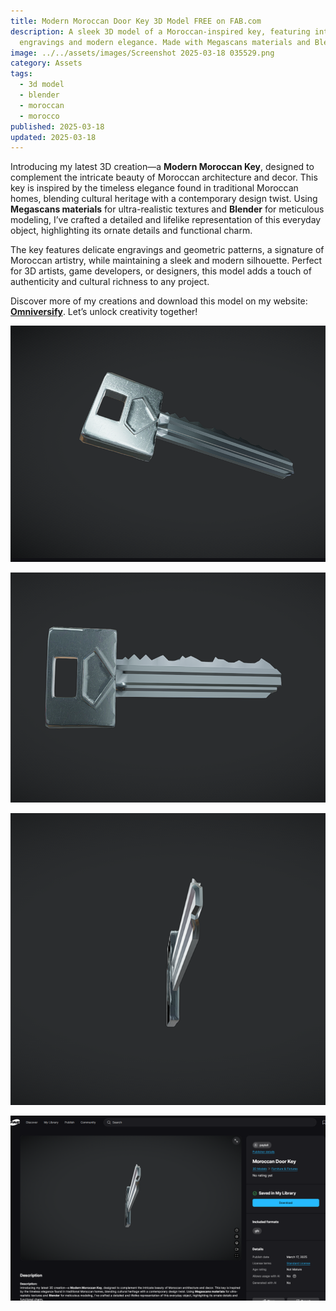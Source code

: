 ```yaml
---
title: Modern Moroccan Door Key 3D Model FREE on FAB.com
description: A sleek 3D model of a Moroccan-inspired key, featuring intricate
  engravings and modern elegance. Made with Megascans materials and Blender.
image: ../../assets/images/Screenshot 2025-03-18 035529.png
category: Assets
tags:
  - 3d model
  - blender
  - moroccan
  - morocco
published: 2025-03-18
updated: 2025-03-18
---
```

Introducing my latest 3D creation—a **Modern Moroccan Key**, designed to complement the intricate beauty of Moroccan architecture and decor. This key is inspired by the timeless elegance found in traditional Moroccan homes, blending cultural heritage with a contemporary design twist. Using **Megascans materials** for ultra-realistic textures and **Blender** for meticulous modeling, I’ve crafted a detailed and lifelike representation of this everyday object, highlighting its ornate details and functional charm.

The key features delicate engravings and geometric patterns, a signature of Moroccan artistry, while maintaining a sleek and modern silhouette. Perfect for 3D artists, game developers, or designers, this model adds a touch of authenticity and cultural richness to any project.

Discover more of my creations and download this model on my website: [**Omniversify**](https://www.omniversify.com/). Let’s unlock creativity together!

![](../../assets/images/Screenshot%202025-03-18%20035513.png)

![](../../assets/images/Screenshot%202025-03-18%20035529.png)

![](../../assets/images/Screenshot%202025-03-18%20035541.png)

![](../../assets/images/Screenshot%202025-03-18%20035557.png)